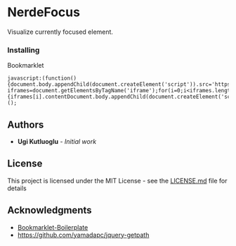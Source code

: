 # NerdeFocus

Visualize currently focused element.

### Installing

Bookmarklet

```
javascript:(function(){document.body.appendChild(document.createElement('script')).src='https://rawgit.com/wizzyfx/nerdefocus/dist/nerde.min.js';var iframes=document.getElementsByTagName('iframe');for(i=0;i<iframes.length;i++) {iframes[i].contentDocument.body.appendChild(document.createElement('script')).src='https://rawgit.com/wizzyfx/nerdefocus/dist/nerde.min.js';}})();
```

## Authors

* **Ugi Kutluoglu** - *Initial work*

## License

This project is licensed under the MIT License - see the [LICENSE.md](LICENSE.md) file for details

## Acknowledgments

* [Bookmarklet-Boilerplate](https://github.com/JeyKeu/Bookmarklet-Boilerplate)
* https://github.com/yamadapc/jquery-getpath
